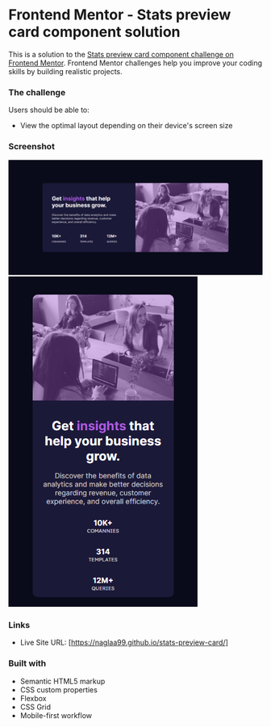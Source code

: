 # Frontend Mentor - Stats preview card component solution

This is a solution to the [Stats preview card component challenge on Frontend Mentor](https://www.frontendmentor.io/challenges/stats-preview-card-component-8JqbgoU62). Frontend Mentor challenges help you improve your coding skills by building realistic projects. 


### The challenge

Users should be able to:

- View the optimal layout depending on their device's screen size

### Screenshot

![](./images/Desk.png)
![](./images/mob.png)


### Links

- Live Site URL: [https://naglaa99.github.io/stats-preview-card/]

### Built with

- Semantic HTML5 markup
- CSS custom properties
- Flexbox
- CSS Grid
- Mobile-first workflow

